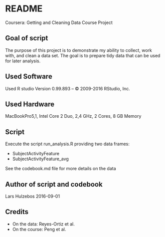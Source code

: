 # README 
Coursera: Getting and Cleaning Data Course Project

## Goal of script

The purpose of this project is to demonstrate my ability to collect, work with, and clean a data set. The goal is to prepare tidy data that can be used for later analysis.

## Used Software
Used R studio Version 0.99.893 – © 2009-2016 RStudio, Inc.

## Used Hardware
MacBookPro5,1, Intel Core 2 Duo, 2,4 GHz, 2 Cores, 8 GB Memory

## Script
Execute the script run_analysis.R providing two data frames:

* SubjectActivityFeature
* SubjectActivityFeature_avg

See the codebook.md file for more details on the data

## Author of script and codebook
Lars Hulzebos 2016-09-01

## Credits
* On the data: Reyes-Ortiz et al.
* On the course: Peng et al.

